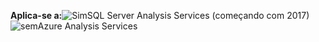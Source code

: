 **Aplica-se a:**![Sim](media/yes.png)SQL Server Analysis Services (começando com 2017)![sem](media/no.png)Azure Analysis Services